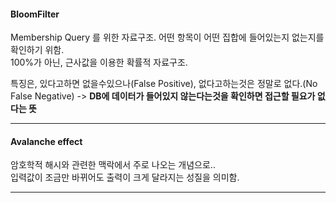 #### BloomFilter  
Membership Query 를 위한 자료구조. 어떤 항목이 어떤 집합에 들어있는지 없는지를 확인하기 위함.  
100%가 아닌, 근사값을 이용한 확률적 자료구조.  

특징은, 있다고하면 없을수있으나(False Positive), 없다고하는것은 정말로 없다.(No False Negative) -> **DB에 데이터가 들어있지 않는다는것을 확인하면 접근할 필요가 없다는 뜻**  

---  

#### Avalanche effect  
암호학적 해시와 관련한 맥락에서 주로 나오는 개념으로..  
입력값이 조금만 바뀌어도 출력이 크게 달라지는 성질을 의미함.  

---  

